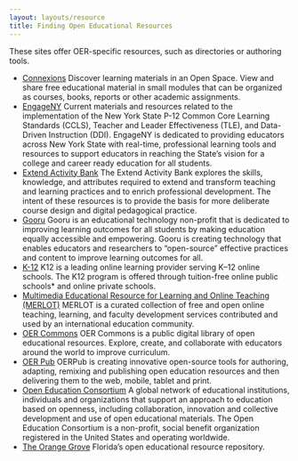 ```yaml
---
layout: layouts/resource
title: Finding Open Educational Resources
---
```


These sites offer OER-specific resources, such as directories or authoring tools.</p>

* [Connexions](https://cnx.org/)
Discover learning materials in an Open Space. View and share free educational material in small modules that can be organized as courses, books, reports or other academic assignments.
* [EngageNY](https://www.engageny.org/)
Current materials and resources related to the implementation of the New York State P-12 Common Core Learning Standards (CCLS), Teacher and Leader Effectiveness (TLE), and Data-Driven Instruction (DDI). EngageNY is dedicated to providing educators across New York State with real-time, professional learning tools and resources to support educators in reaching the State’s vision for a college and career ready education for all students.
* [Extend Activity Bank](https://extend-bank.ecampusontario.ca/)
The Extend Activity Bank explores the skills, knowledge, and attributes required to extend and transform teaching and learning practices and to enrich professional development. The intent of these resources is to provide the basis for more deliberate course design and digital pedagogical practice.
* [Gooru](http://www.gooru.org/)
Gooru is an educational technology non-profit that is dedicated to improving learning outcomes for all students by making education equally accessible and empowering. Gooru is creating technology that enables educators and researchers to “open-source” effective practices and content to improve learning outcomes for all.
* [K-12](http://www.k12.com/)
K12 is a leading online learning provider serving K–12 online schools. The K12 program is offered through tuition-free online public schools* and online private schools.
* [Multimedia Educational Resource for Learning and Online Teaching (MERLOT)](https://www.merlot.org/merlot/index.htm)
MERLOT is a curated collection of free and open online teaching, learning, and faculty development services contributed and used by an international education community.
* [OER Commons](https://www.oercommons.org/)
OER Commons is a public digital library of open educational resources. Explore, create, and collaborate with educators around the world to improve curriculum.
* [OER Pub](https://oerpub.org/)
OERPub is creating innovative open-source tools for authoring, adapting, remixing and publishing open education resources and then delivering them to the web, mobile, tablet and print.
* [Open Education Consortium](http://www.oeconsortium.org/)
A global network of educational institutions, individuals and organizations that support an approach to education based on openness, including collaboration, innovation and collective development and use of open educational materials. The Open Education Consortium is a non-profit, social benefit organization registered in the United States and operating worldwide.
* [The Orange Grove](https://florida.theorangegrove.org/og/home.do)
Florida’s open educational resource repository.
